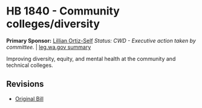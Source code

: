 # HB 1840 - Community colleges/diversity
**Primary Sponsor:** [Lillian Ortiz-Self](/person/leg/lillian.ortiz-self.md)
*Status: CWD - Executive action taken by committee.* | [leg.wa.gov summary](https://app.leg.wa.gov/billsummary?BillNumber=1840&Year=2021)

Improving diversity, equity, and mental health at the community and technical colleges.

## Revisions
* [Original Bill](1/)